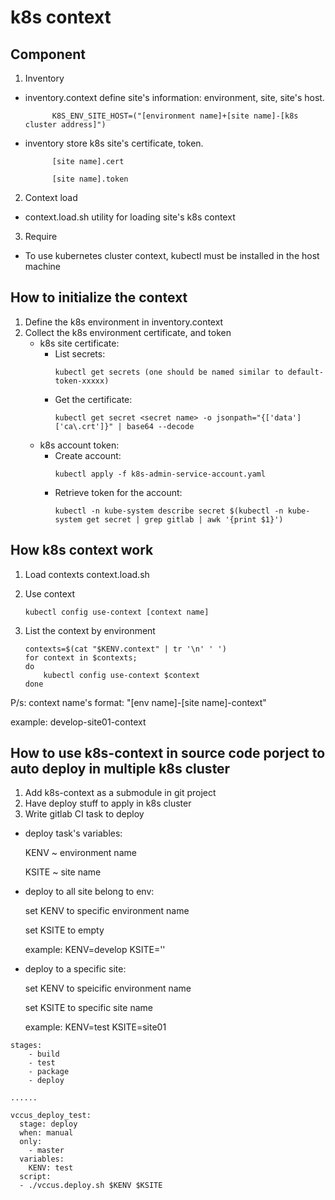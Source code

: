 # k8s context
## Component
1. Inventory
- inventory.context
            define site's information: environment, site, site's host.

            K8S_ENV_SITE_HOST=("[environment name]+[site name]-[k8s cluster address]")
- inventory
            store k8s site's certificate, token.

            [site name].cert

            [site name].token
2. Context load
- context.load.sh utility for loading site's k8s context

3. Require
- To use kubernetes cluster context, kubectl must be installed in the host machine

## How to initialize the context
1. Define the k8s environment in inventory.context
2. Collect the k8s environment certificate, and token
    - k8s site certificate: 
        - List secrets: 
            ```
            kubectl get secrets (one should be named similar to default-token-xxxxx)
            ```
        - Get the certificate: 
            ```
            kubectl get secret <secret name> -o jsonpath="{['data']['ca\.crt']}" | base64 --decode
            ```
    - k8s account token:
        - Create account: 
            ```
            kubectl apply -f k8s-admin-service-account.yaml
            ```
        - Retrieve token for the account: 
            ```
            kubectl -n kube-system describe secret $(kubectl -n kube-system get secret | grep gitlab | awk '{print $1}')
            ```

## How k8s context work
1. Load contexts
    context.load.sh
2. Use context
    ```
    kubectl config use-context [context name]
    ```
3. List the context by environment

    ```
    contexts=$(cat "$KENV.context" | tr '\n' ' ')
    for context in $contexts;
    do
        kubectl config use-context $context
    done
    ```

P/s: 
context name's format: "[env name]-[site name]-context"

example: develop-site01-context

## How to use k8s-context in source code porject to auto deploy in multiple k8s cluster
1. Add k8s-context as a submodule in git project
2. Have deploy stuff to apply in k8s cluster
3. Write gitlab CI task to deploy

- deploy task's variables: 

    KENV ~ environment name

    KSITE ~ site name
- deploy to all site belong to env: 

    set KENV to specific environment name

    set KSITE to empty

    example: KENV=develop KSITE=''
- deploy to a specific site:

    set KENV to speicific environment name

    set KSITE to specific site name
    
    example: KENV=test KSITE=site01
```
stages:
    - build
    - test
    - package
    - deploy

......

vccus_deploy_test:
  stage: deploy
  when: manual
  only:
    - master
  variables:
    KENV: test
  script:
  - ./vccus.deploy.sh $KENV $KSITE
```



